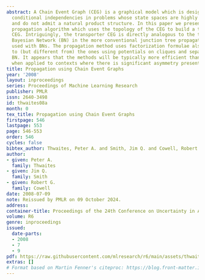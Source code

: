```yaml
---
abstract: A Chain Event Graph (CEG) is a graphical model which is designed to embody
  conditional independencies in problems whose state spaces are highly asymmetric
  and do not admit a natural product structure. In this paper we present a probability
  propagation algorithm which uses the topology of the CEG to build a transporter
  CEG. Intriguingly, the transporter CEG is directly analogous to the triangulated
  Bayesian Network (BN) in the more conventional junction tree propagation algorithms
  used with BNs. The propagation method uses factorization formulae also analogous
  to (but different from) the ones using potentials on cliques and separators of the
  BN. It appears that the methods will be typically more efficient than the BN algorithms
  when applied to contexts where there is significant asymmetry present.
title: Propagation using Chain Event Graphs
year: '2008'
layout: inproceedings
series: Proceedings of Machine Learning Research
publisher: PMLR
issn: 2640-3498
id: thwaites08a
month: 0
tex_title: Propagation using Chain Event Graphs
firstpage: 546
lastpage: 553
page: 546-553
order: 546
cycles: false
bibtex_author: Thwaites, Peter A. and Smith, Jim Q. and Cowell, Robert G.
author:
- given: Peter A.
  family: Thwaites
- given: Jim Q.
  family: Smith
- given: Robert G.
  family: Cowell
date: 2008-07-09
note: Reissued by PMLR on 09 October 2024.
address:
container-title: Proceedings of the 24th Conference on Uncertainty in Artificial Intelligence
volume: R6
genre: inproceedings
issued:
  date-parts:
  - 2008
  - 7
  - 9
pdf: https://raw.githubusercontent.com/mlresearch/r6/main/assets/thwaites08a/thwaites08a.pdf
extras: []
# Format based on Martin Fenner's citeproc: https://blog.front-matter.io/posts/citeproc-yaml-for-bibliographies/
---
```

